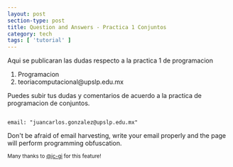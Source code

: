 ```yaml
---
layout: post
section-type: post
title: Question and Answers - Practica 1 Conjuntos
category: tech
tags: [ 'tutorial' ]
---
```

Aqui se publicaran las dudas respecto a la practica 1 de programacion
<ol>
  <li>Programacion</li>
  <li>teoriacomputacional@upslp.edu.mx</li>
</ol>

Puedes subir tus dudas y comentarios de acuerdo a la practica de programacion de conjuntos.

<pre><code data-trim class="yaml">
email: "juancarlos.gonzalez@upslp.edu.mx"
</code></pre>

Don't be afraid of email harvesting, write your email properly and the page will perform programming obfuscation.

<small>Many thanks to <a href="https://github.com/jc-gi" target="\_blank">@jc-gi</a> for this feature!</small>
